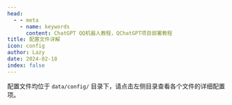 ```yaml
---
head:
  - - meta
    - name: keywords
      content: ChatGPT QQ机器人教程，QChatGPT项目部署教程
title: 配置文件详解
icon: config
author: Lazy
date: 2024-02-18
index: false
---
```


配置文件均位于 `data/config/` 目录下，请点击左侧目录查看各个文件的详细配置项。